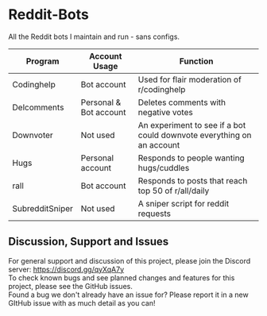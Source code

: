 # Reddit-Bots
All the Reddit bots I maintain and run - sans configs. 

| Program | Account Usage | Function |
|---------|---------------|----------|
| Codinghelp | Bot account | Used for flair moderation of r/codinghelp |
| Delcomments | Personal & Bot account | Deletes comments with negative votes |
| Downvoter | Not used | An experiment to see if a bot could downvote everything on an account |
| Hugs | Personal account | Responds to people wanting hugs/cuddles |
| rall | Bot account | Responds to posts that reach top 50 of r/all/daily |
| SubredditSniper | Not used | A sniper script for reddit requests |


## Discussion, Support and Issues
For general support and discussion of this project, please join the Discord server: https://discord.gg/qyXqA7y \
To check known bugs and see planned changes and features for this project, please see the GitHub issues.\
Found a bug we don't already have an issue for? Please report it in a new GItHub issue with as much detail as you can!
